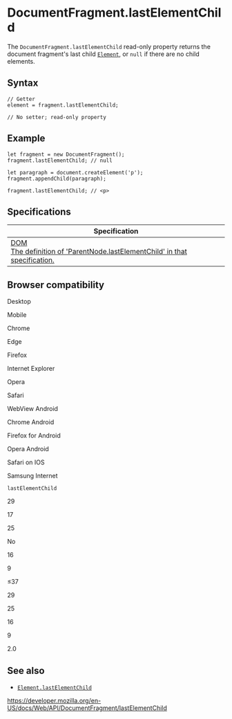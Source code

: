 # DocumentFragment.lastElementChild

The `DocumentFragment.lastElementChild` read-only property returns the document fragment's last child [`Element`](../element), or `null` if there are no child elements.

## Syntax

    // Getter
    element = fragment.lastElementChild;

    // No setter; read-only property

## Example

    let fragment = new DocumentFragment();
    fragment.lastElementChild; // null

    let paragraph = document.createElement('p');
    fragment.appendChild(paragraph);

    fragment.lastElementChild; // <p>

## Specifications

<table><thead><tr class="header"><th>Specification</th></tr></thead><tbody><tr class="odd"><td><a href="https://dom.spec.whatwg.org/#dom-parentnode-lastelementchild">DOM<br />
<span class="small">The definition of 'ParentNode.lastElementChild' in that specification.</span></a></td></tr></tbody></table>

## Browser compatibility

Desktop

Mobile

Chrome

Edge

Firefox

Internet Explorer

Opera

Safari

WebView Android

Chrome Android

Firefox for Android

Opera Android

Safari on IOS

Samsung Internet

`lastElementChild`

29

17

25

No

16

9

≤37

29

25

16

9

2.0

## See also

- [`Element.lastElementChild`](../element/lastelementchild)

<a href="https://developer.mozilla.org/en-US/docs/Web/API/DocumentFragment/lastElementChild" class="_attribution-link">https://developer.mozilla.org/en-US/docs/Web/API/DocumentFragment/lastElementChild</a>
